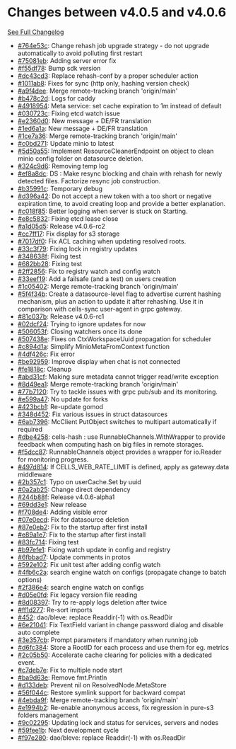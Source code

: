 # Changes between v4.0.5 and v4.0.6

[See Full Changelog](https://github.com/pydio/cells/compare/v4.0.5...v4.0.6)

- [#764e53c](https://github.com/pydio/cells/commit/764e53c5414b71e14550f199b6aee83f29223062): Change rehash job upgrade strategy - do not upgrade automatically to avoid polluting first restart
- [#75081eb](https://github.com/pydio/cells/commit/75081eb9b555346e1435947e03014b6c3460b1cc): Adding server error fix
- [#f55df78](https://github.com/pydio/cells/commit/f55df780a0159319fcb23cd2aa4f79d7e3b27b7c): Bump sdk version
- [#dc43cd3](https://github.com/pydio/cells/commit/dc43cd34e6d32188908021b41ca419c532b6323f): Replace rehash-conf by a proper scheduler action
- [#1011ab8](https://github.com/pydio/cells/commit/1011ab8b30ebaae905e212b3a3faf176dd375c32): Fixes for sync (http only, hashing version check)
- [#a9f4dee](https://github.com/pydio/cells/commit/a9f4dee9b3a5addd79e6005fa2719826b817990e): Merge remote-tracking branch 'origin/main'
- [#b478c2d](https://github.com/pydio/cells/commit/b478c2dfc9b626d397b88cb2a13a0ab2af47eb11): Logs for caddy
- [#4918954](https://github.com/pydio/cells/commit/4918954af2b69c0596cea42edb2aa3d846ef863d): Meta service: set cache expiration to 1m instead of default
- [#030723c](https://github.com/pydio/cells/commit/030723c374088105e7c14fa3554dd6d90916759a): Fixing etcd watch issue
- [#e2360d0](https://github.com/pydio/cells/commit/e2360d07fc39f91e138cf0b7629cc2ac48273a97): New message + DE/FR translation
- [#1ed6a1a](https://github.com/pydio/cells/commit/1ed6a1a0312d83ef5eb9bb2e9ae60a54ed5df8cc): New message + DE/FR translation
- [#1ce7a36](https://github.com/pydio/cells/commit/1ce7a3609df7e376ff2680c35013bb7f5aacce20): Merge remote-tracking branch 'origin/main'
- [#c0bd271](https://github.com/pydio/cells/commit/c0bd271e0e334ac1215fbbedc62d8777df103ccb): Update minio to latest
- [#5d50a55](https://github.com/pydio/cells/commit/5d50a55fac05449b4f7c79b9c6beb823dd8ad383): Implement ResourceCleanerEndpoint on object to clean minio config folder on datasource deletion.
- [#324c9d6](https://github.com/pydio/cells/commit/324c9d63a939fd7cf0112c17c81069ecdd5105d6): Removing temp log
- [#ef8a8dc](https://github.com/pydio/cells/commit/ef8a8dca69db5dffc6809d608fcbbc38221f72bd): DS : Make resync blocking and chain with rehash for newly detected files. Factorize resync job construction.
- [#b35991c](https://github.com/pydio/cells/commit/b35991c14b1ca42115857ec17ddc8f9e6ddef03a): Temporary debug
- [#d396a42](https://github.com/pydio/cells/commit/d396a42919c06cc62b4f73c2c0e5ac2acfb4c35b): Do not accept a new token with a too short or negative expiration time, to avoid creating loop and provide a better explanation.
- [#c018f85](https://github.com/pydio/cells/commit/c018f85ea2c0c1676fb5643fa9cc73c0dd51e91a): Better logging when server is stuck on Starting.
- [#e8c5832](https://github.com/pydio/cells/commit/e8c58324d00e321f2c34d7da3dcdc284727e284e): Fixing etcd lease close
- [#a1d05d5](https://github.com/pydio/cells/commit/a1d05d5bf159ef8ad897005310669c6db1f8e61d): Release v4.0.6-rc2
- [#cc7ff17](https://github.com/pydio/cells/commit/cc7ff174aaabf90e6332bb8e008db453ec801c5e): Fix display for s3 storage
- [#7017df0](https://github.com/pydio/cells/commit/7017df02f41555fbf03a6b0195c2930f234d3c62): Fix ACL caching when updating resolved roots.
- [#33c3f79](https://github.com/pydio/cells/commit/33c3f798600c6c18b3086331ec4ca736bfd88319): Fixing lock in registry updates
- [#348638f](https://github.com/pydio/cells/commit/348638f5c945cef3de3edef2a722349b9e7fb26d): Fixing test
- [#682bb28](https://github.com/pydio/cells/commit/682bb28f9250b58e097e429794f7a31a1df5d37e): Fixing test
- [#2ff2856](https://github.com/pydio/cells/commit/2ff2856b117ee07b136e745a1c2773cf31bccaf3): Fix to registry watch and config watch
- [#33eef19](https://github.com/pydio/cells/commit/33eef19e62f6a45242f4d2a39cb349bb884c63e3): Add a failsafe (and a test) on users creation
- [#1c05402](https://github.com/pydio/cells/commit/1c0540273fda37793db1e43ccec9e8901594d187): Merge remote-tracking branch 'origin/main'
- [#5f4f34b](https://github.com/pydio/cells/commit/5f4f34ba10b43659ca21d5c132be5fdc58b17e15): Create a datasource-level flag to advertise current hashing mechanism, plus an action to update it after rehashing. Use it in comparison with cells-sync user-agent in grpc gateway.
- [#81c037b](https://github.com/pydio/cells/commit/81c037bbb654e69223102bb9148d0d4e676b491f): Release v4.0.6-rc1
- [#02dcf24](https://github.com/pydio/cells/commit/02dcf24844ca0c5c284d8d1e79cfa85d7c6b14d6): Trying to ignore updates for now
- [#506053f](https://github.com/pydio/cells/commit/506053f9dea07546d4b3af96d83edbc9e9ed7b6b): Closing watchers once its done
- [#507438e](https://github.com/pydio/cells/commit/507438e5176b8a2a385b41a319fce3d6b9659ad8): Fixes on CtxWorkspaceUuid propagation for scheduler
- [#c894d1a](https://github.com/pydio/cells/commit/c894d1a8ea9ab5a4b14fd2f36204d29e33d7ed7c): Simplify MinioMetaFromContext function
- [#4df426c](https://github.com/pydio/cells/commit/4df426c68a936484684d88496c2360ae1aa31dc5): Fix error
- [#be92959](https://github.com/pydio/cells/commit/be9295994ed3a323f766e6a98b331319aca713a9): Improve display when chat is not connected
- [#fe1818c](https://github.com/pydio/cells/commit/fe1818ce369c9e5b18b85c112a2f4695d56bbca8): Cleanup
- [#abd31cf](https://github.com/pydio/cells/commit/abd31cfdd8fb844898b72d3dc6c63bc10a0c0ddd): Making sure metadata cannot trigger read/write exception
- [#8d49ea1](https://github.com/pydio/cells/commit/8d49ea1071a0ad477f9fa42ba120c2878fbf5b0b): Merge remote-tracking branch 'origin/main'
- [#77b7120](https://github.com/pydio/cells/commit/77b7120cb817e707163a68f2a617ad035a986bee): Try to tackle issues with grpc pub/sub and its monitoring.
- [#e599a47](https://github.com/pydio/cells/commit/e599a47df22cf8bdbda91ec1b51e15f898cff658): No update for forks
- [#423bcb1](https://github.com/pydio/cells/commit/423bcb12b8e40bdf129551e4a87dbfe2de5836ca): Re-update gomod
- [#348d452](https://github.com/pydio/cells/commit/348d4524d76967b17a56b28c2c708a4b623bd3b0): Fix various issues in struct datasources
- [#6ab7396](https://github.com/pydio/cells/commit/6ab73968fae827a01bae0de06c97b61acec6c7e1): McClient PutObject switches to multipart automatically if required
- [#dbe4258](https://github.com/pydio/cells/commit/dbe4258ecfbfecf1368d0e71aada415af7651db3): cells-hash : use RunnableChannels.WithWrapper to provide feedback when computing hash on big files in remote storages.
- [#f5dcc87](https://github.com/pydio/cells/commit/f5dcc87dd96abaff856f4dc5476925e826e870cc): RunnableChannels object provides a wrapper for io.Reader for monitoring progress.
- [#497d814](https://github.com/pydio/cells/commit/497d814282030b61219ecacfafa9717409776099): If CELLS_WEB_RATE_LIMIT is defined, apply as gateway.data middleware
- [#2b357c1](https://github.com/pydio/cells/commit/2b357c1e3d0cdb194e6cf788ac6e05d5828548db): Typo on userCache.Set by uuid
- [#0a2ab25](https://github.com/pydio/cells/commit/0a2ab25435026b024e10bf4defd3b785a852f06e): Change direct dependency
- [#244b88f](https://github.com/pydio/cells/commit/244b88fb8a7beb163a131a142f9dd74ccb973099): Release v4.0.6-alpha1
- [#69dd3e1](https://github.com/pydio/cells/commit/69dd3e1daac6133856b078f76afb2896fa7b6d5d): New release
- [#f708de4](https://github.com/pydio/cells/commit/f708de465b34860274df2364eb62d04d35cc2f11): Adding visible error
- [#07e0ecd](https://github.com/pydio/cells/commit/07e0ecdfd15f734c4b4219662d5456fa3c9d7cc3): Fix for datasource deletion
- [#87e0eb2](https://github.com/pydio/cells/commit/87e0eb2fe5c9f65930d00c375e76986e1294df26): Fix to the startup after first install
- [#e89a1e7](https://github.com/pydio/cells/commit/e89a1e74a9476ca4576ec1853ceb4b4243ce7c88): Fix to the startup after first install
- [#83fc714](https://github.com/pydio/cells/commit/83fc7142a8799f1899229f1bb8e3d1351b11a86c): Fixing test
- [#b97efe1](https://github.com/pydio/cells/commit/b97efe12f764102fd4a6c39f2fc8c0fd9d6824f2): Fixing watch update in config and registry
- [#6fbbad7](https://github.com/pydio/cells/commit/6fbbad768b21113d085badb45af4a3eace8feb71): Update comments in protos
- [#592e102](https://github.com/pydio/cells/commit/592e1029de2622bb9ad660c1472c82da269f478e): Fix unit test after adding config watch
- [#4fb6c2a](https://github.com/pydio/cells/commit/4fb6c2a38524d10f95e53267afa915ce19a14c81): search engine watch on configs (propagate change to batch options)
- [#2f386e4](https://github.com/pydio/cells/commit/2f386e4b10e2a8377d2c51753b0af9ae9566527a): search engine watch on configs
- [#d05e0fd](https://github.com/pydio/cells/commit/d05e0fd03db2afac13659488a92565d1f6ef9f41): Fix legacy version file reading
- [#8d08397](https://github.com/pydio/cells/commit/8d08397bffeab96cc7afefde65b94bf07f05ff04): Try to re-apply logs deletion after twice
- [#ff1d277](https://github.com/pydio/cells/commit/ff1d277f5202d6980ed7238f85535fbd77030e41): Re-sort imports
- [#452](https://github.com/pydio/cells/pull/452): dao/bleve: replace Readdir(-1) with os.ReadDir
- [#6e21041](https://github.com/pydio/cells/commit/6e2104122eaa2a5797a48aba32bbeb37d501f1ff): Fix TextField variant in change password dialog and disable auto complete
- [#3e357cb](https://github.com/pydio/cells/commit/3e357cb01bc05018c5b0234c878b39a224eb4aca): Prompt parameters if mandatory when running job
- [#d6fc384](https://github.com/pydio/cells/commit/d6fc384ae4db10f352d9eca33bff925dc831b699): Store a RootID for each process and use them for eg. metrics
- [#2c05b50](https://github.com/pydio/cells/commit/2c05b504a9c8a8977246782dabba3f1db44790b6): Accelerate cache clearing for policies with a dedicated event.
- [#c7deb7e](https://github.com/pydio/cells/commit/c7deb7e287a14fb72ec33dbf94f57a61cdab5bc6): Fix to multiple node start
- [#ba9d63e](https://github.com/pydio/cells/commit/ba9d63e2fbe78a43d9c21d18abda192128d777fc): Remove fmt.Println
- [#d133deb](https://github.com/pydio/cells/commit/d133deb02efc5fe644c7b944082de5f21abb3a24): Prevent nil on ResolvedNode.MetaStore
- [#56f044c](https://github.com/pydio/cells/commit/56f044c32f3e8c26c04eae6b5c3ed49a6751875a): Restore symlink support for backward compat
- [#4ebda9f](https://github.com/pydio/cells/commit/4ebda9fc9c801da372295a40aa641011981590af): Merge remote-tracking branch 'origin/main'
- [#e1994b2](https://github.com/pydio/cells/commit/e1994b2273ee2adba56f9e3535c52a7c27d70574): Re-enable anonymous access, fix regression in pure-s3 folders management
- [#9c02295](https://github.com/pydio/cells/commit/9c02295649d7a466c0df12b6ef7f52dd659d4b68): Updating lock and status for services, servers and nodes
- [#59fee1b](https://github.com/pydio/cells/commit/59fee1bdc5c8a312fe2c616acbd564d7e969824c): Next development cycle
- [#f97e280](https://github.com/pydio/cells/commit/f97e2800696f5f4dc7ec1f7b590a2b29bbaf1a2a): dao/bleve: replace Readdir(-1) with os.ReadDir
